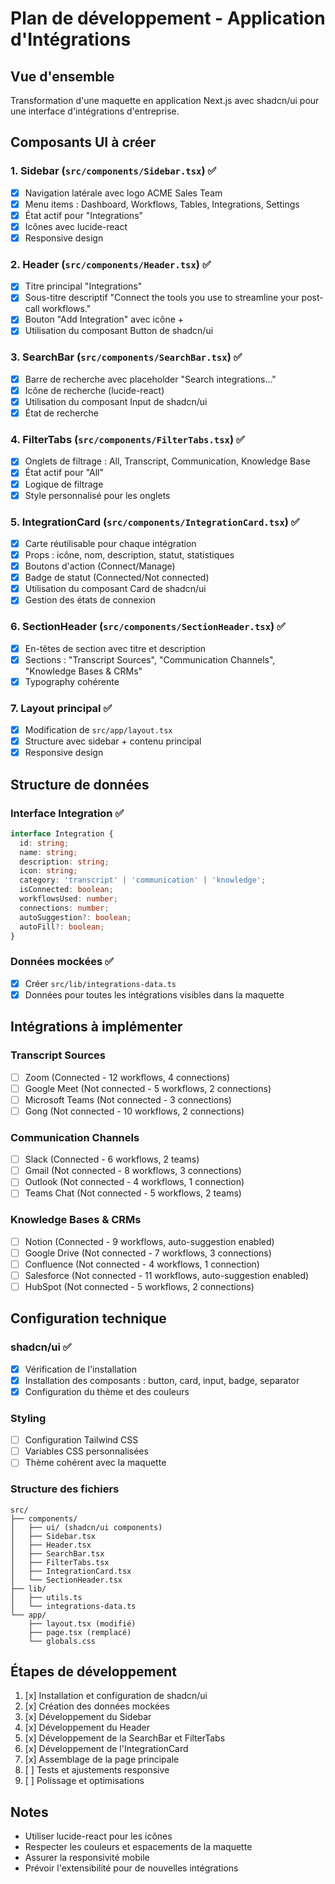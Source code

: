 # Plan de développement - Application d'Intégrations

## Vue d'ensemble
Transformation d'une maquette en application Next.js avec shadcn/ui pour une interface d'intégrations d'entreprise.

## Composants UI à créer

### 1. **Sidebar** (`src/components/Sidebar.tsx`) ✅
- [x] Navigation latérale avec logo ACME Sales Team
- [x] Menu items : Dashboard, Workflows, Tables, Integrations, Settings
- [x] État actif pour "Integrations"
- [x] Icônes avec lucide-react
- [x] Responsive design

### 2. **Header** (`src/components/Header.tsx`) ✅
- [x] Titre principal "Integrations"
- [x] Sous-titre descriptif "Connect the tools you use to streamline your post-call workflows."
- [x] Bouton "Add Integration" avec icône +
- [x] Utilisation du composant Button de shadcn/ui

### 3. **SearchBar** (`src/components/SearchBar.tsx`) ✅
- [x] Barre de recherche avec placeholder "Search integrations..."
- [x] Icône de recherche (lucide-react)
- [x] Utilisation du composant Input de shadcn/ui
- [x] État de recherche

### 4. **FilterTabs** (`src/components/FilterTabs.tsx`) ✅
- [x] Onglets de filtrage : All, Transcript, Communication, Knowledge Base
- [x] État actif pour "All"
- [x] Logique de filtrage
- [x] Style personnalisé pour les onglets

### 5. **IntegrationCard** (`src/components/IntegrationCard.tsx`) ✅
- [x] Carte réutilisable pour chaque intégration
- [x] Props : icône, nom, description, statut, statistiques
- [x] Boutons d'action (Connect/Manage)
- [x] Badge de statut (Connected/Not connected)
- [x] Utilisation du composant Card de shadcn/ui
- [x] Gestion des états de connexion

### 6. **SectionHeader** (`src/components/SectionHeader.tsx`) ✅
- [x] En-têtes de section avec titre et description
- [x] Sections : "Transcript Sources", "Communication Channels", "Knowledge Bases & CRMs"
- [x] Typography cohérente

### 7. **Layout principal** ✅
- [x] Modification de `src/app/layout.tsx`
- [x] Structure avec sidebar + contenu principal
- [x] Responsive design

## Structure de données

### Interface Integration ✅
```typescript
interface Integration {
  id: string;
  name: string;
  description: string;
  icon: string;
  category: 'transcript' | 'communication' | 'knowledge';
  isConnected: boolean;
  workflowsUsed: number;
  connections: number;
  autoSuggestion?: boolean;
  autoFill?: boolean;
}
```

### Données mockées ✅
- [x] Créer `src/lib/integrations-data.ts`
- [x] Données pour toutes les intégrations visibles dans la maquette

## Intégrations à implémenter

### Transcript Sources
- [ ] Zoom (Connected - 12 workflows, 4 connections)
- [ ] Google Meet (Not connected - 5 workflows, 2 connections)
- [ ] Microsoft Teams (Not connected - 3 connections)
- [ ] Gong (Not connected - 10 workflows, 2 connections)

### Communication Channels
- [ ] Slack (Connected - 6 workflows, 2 teams)
- [ ] Gmail (Not connected - 8 workflows, 3 connections)
- [ ] Outlook (Not connected - 4 workflows, 1 connection)
- [ ] Teams Chat (Not connected - 5 workflows, 2 teams)

### Knowledge Bases & CRMs
- [ ] Notion (Connected - 9 workflows, auto-suggestion enabled)
- [ ] Google Drive (Not connected - 7 workflows, 3 connections)
- [ ] Confluence (Not connected - 4 workflows, 1 connection)
- [ ] Salesforce (Not connected - 11 workflows, auto-suggestion enabled)
- [ ] HubSpot (Not connected - 5 workflows, 2 connections)

## Configuration technique

### shadcn/ui ✅
- [x] Vérification de l'installation
- [x] Installation des composants : button, card, input, badge, separator
- [x] Configuration du thème et des couleurs

### Styling
- [ ] Configuration Tailwind CSS
- [ ] Variables CSS personnalisées
- [ ] Thème cohérent avec la maquette

### Structure des fichiers
```
src/
├── components/
│   ├── ui/ (shadcn/ui components)
│   ├── Sidebar.tsx
│   ├── Header.tsx
│   ├── SearchBar.tsx
│   ├── FilterTabs.tsx
│   ├── IntegrationCard.tsx
│   └── SectionHeader.tsx
├── lib/
│   ├── utils.ts
│   └── integrations-data.ts
└── app/
    ├── layout.tsx (modifié)
    ├── page.tsx (remplacé)
    └── globals.css
```

## Étapes de développement

1. [x] Installation et configuration de shadcn/ui
2. [x] Création des données mockées
3. [x] Développement du Sidebar
4. [x] Développement du Header
5. [x] Développement de la SearchBar et FilterTabs
6. [x] Développement de l'IntegrationCard
7. [x] Assemblage de la page principale
8. [ ] Tests et ajustements responsive
9. [ ] Polissage et optimisations

## Notes
- Utiliser lucide-react pour les icônes
- Respecter les couleurs et espacements de la maquette
- Assurer la responsivité mobile
- Prévoir l'extensibilité pour de nouvelles intégrations 